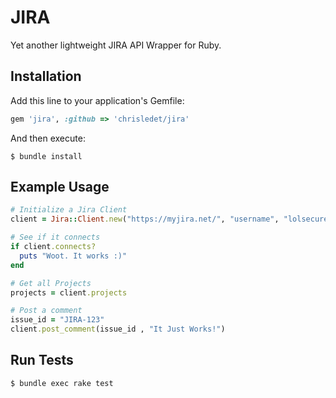 # JIRA

Yet another lightweight JIRA API Wrapper for Ruby.

## Installation

Add this line to your application's Gemfile:

```ruby
gem 'jira', :github => 'chrisledet/jira'
```

And then execute:

    $ bundle install

## Example Usage

```ruby
# Initialize a Jira Client
client = Jira::Client.new("https://myjira.net/", "username", "lolsecure")

# See if it connects
if client.connects?
  puts "Woot. It works :)"
end

# Get all Projects
projects = client.projects

# Post a comment
issue_id = "JIRA-123"
client.post_comment(issue_id , "It Just Works!")
```

## Run Tests

    $ bundle exec rake test
